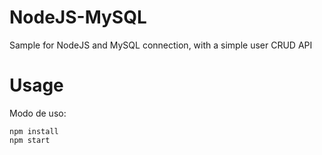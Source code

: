 # NodeJS-MySQL
Sample for NodeJS and MySQL connection, with a simple user CRUD API


# Usage

Modo de uso:

```
npm install
npm start
```
